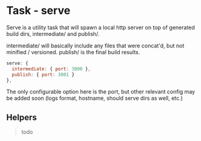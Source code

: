 # Task - serve

Serve is a utility task that will spawn a local http server on top of
generated build dirs, intermediate/ and publish/.

intermediate/ will basically include any files that were concat'd, but
not minified / versioned. publish/ is the final build results.

```js
serve: {
  intermediate: { port: 3000 },
  publish: { port: 3001 }
},
```

The only configurable option here is the port, but other relevant config
may be added soon (logs format, hostname, should serve dirs as well,  etc.)

## Helpers

> todo

